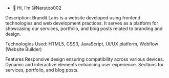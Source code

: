 - 👋 Hi, I’m @Narutoo002

Description:
Brandit Labs is a website developed using frontend technologies and web development practices. 
It serves as a platform for showcasing our services, portfolio, and blog posts related to branding and design.

Technologies Used:
HTML5, CSS3, JavaScript, UI/UX platform, Webflow (Website Builder)

Features
Responsive design ensuring compatibility across various devices.
Dynamic and interactive elements enhancing user experience.
Sections for services, portfolio, and blog posts.





<!---
Narutoo002/Narutoo002 is a ✨ special ✨ repository because its `README.md` (this file) appears on your GitHub profile.
You can click the Preview link to take a look at your changes.
--->
